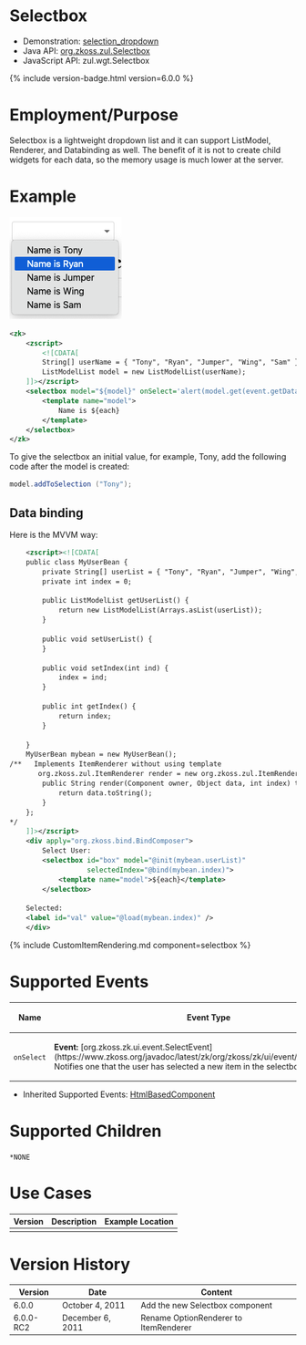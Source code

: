 

# Selectbox

- Demonstration:
  [selection_dropdown](https://www.zkoss.org/zkdemo/getting_started/selection_dropdown)
- Java API: [org.zkoss.zul.Selectbox](https://www.zkoss.org/javadoc/latest/zk/org/zkoss/zul/Selectbox.html)
- JavaScript API: <javadoc directory="jsdoc">zul.wgt.Selectbox</javadoc>


 {% include version-badge.html version=6.0.0 %}

# Employment/Purpose

Selectbox is a lightweight dropdown list and it can support ListModel,
Renderer, and Databinding as well. The benefit of it is not to create
child widgets for each data, so the memory usage is much lower at the
server.

# Example

![](/zk_component_ref/images/selectbox9.png)

```xml
<zk>
    <zscript>
        <![CDATA[
        String[] userName = { "Tony", "Ryan", "Jumper", "Wing", "Sam" };
        ListModelList model = new ListModelList(userName);
    ]]></zscript>
    <selectbox model="${model}" onSelect='alert(model.get(event.getData()));'>
        <template name="model">
            Name is ${each}
        </template>
    </selectbox>
</zk>
```

To give the selectbox an initial value, for example, Tony, add the
following code after the model is created:

```java
model.addToSelection ("Tony");
```

## Data binding

Here is the MVVM way:

```xml
    <zscript><![CDATA[
    public class MyUserBean {
        private String[] userList = { "Tony", "Ryan", "Jumper", "Wing", "Sam" };
        private int index = 0;

        public ListModelList getUserList() {
            return new ListModelList(Arrays.asList(userList));
        }

        public void setUserList() {
        }

        public void setIndex(int ind) {
            index = ind;
        }

        public int getIndex() {
            return index;
        }

    }
    MyUserBean mybean = new MyUserBean();
/**   Implements ItemRenderer without using template
       org.zkoss.zul.ItemRenderer render = new org.zkoss.zul.ItemRenderer() {
        public String render(Component owner, Object data, int index) throws Exception {
            return data.toString();
        }
    };
*/
    ]]></zscript>
    <div apply="org.zkoss.bind.BindComposer">
        Select User:
        <selectbox id="box" model="@init(mybean.userList)"
                   selectedIndex="@bind(mybean.index)">
            <template name="model">${each}</template>
        </selectbox>

    Selected:
    <label id="val" value="@load(mybean.index)" />
    </div>
```

{% include   CustomItemRendering.md component=selectbox %}

# Supported Events

<table>
<thead>
<tr class="header">
<th><center>
<p>Name</p>
</center></th>
<th><center>
<p>Event Type</p>
</center></th>
</tr>
</thead>
<tbody>
<tr class="odd">
<td><center>
<p><code>onSelect</code></p>
</center></td>
<td><p><strong>Event:</strong>
[org.zkoss.zk.ui.event.SelectEvent](https://www.zkoss.org/javadoc/latest/zk/org/zkoss/zk/ui/event/SelectEvent.html) Notifies one that
the user has selected a new item in the selectbox.</p></td>
</tr>
</tbody>
</table>

- Inherited Supported Events: [ HtmlBasedComponent]({{site.baseurl}}/zk_component_ref/base_components/htmlbasedcomponent#Supported_Events)

# Supported Children

`*NONE`

# Use Cases

| Version | Description | Example Location |
|---------|-------------|------------------|
|         |             |                  |

# Version History



| Version   | Date             | Content                               |
|-----------|------------------|---------------------------------------|
| 6.0.0     | October 4, 2011  | Add the new Selectbox component       |
| 6.0.0-RC2 | December 6, 2011 | Rename OptionRenderer to ItemRenderer |


